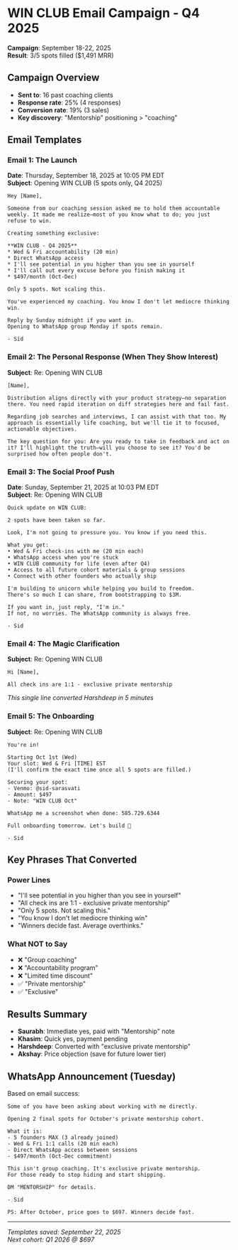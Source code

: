 # WIN CLUB Email Campaign - Q4 2025
**Campaign**: September 18-22, 2025  
**Result**: 3/5 spots filled ($1,491 MRR)

## Campaign Overview
- **Sent to**: 16 past coaching clients
- **Response rate**: 25% (4 responses)
- **Conversion rate**: 19% (3 sales)
- **Key discovery**: "Mentorship" positioning > "coaching"

## Email Templates

### Email 1: The Launch
**Date**: Thursday, September 18, 2025 at 10:05 PM EDT  
**Subject**: Opening WIN CLUB (5 spots only, Q4 2025)

```
Hey [Name],

Someone from our coaching session asked me to hold them accountable weekly. It made me realize—most of you know what to do; you just refuse to win.

Creating something exclusive:

**WIN CLUB - Q4 2025**
* Wed & Fri accountability (20 min)
* Direct WhatsApp access
* I'll see potential in you higher than you see in yourself
* I'll call out every excuse before you finish making it
* $497/month (Oct-Dec)

Only 5 spots. Not scaling this.

You've experienced my coaching. You know I don't let mediocre thinking win.

Reply by Sunday midnight if you want in.
Opening to WhatsApp group Monday if spots remain.

- Sid
```

### Email 2: The Personal Response (When They Show Interest)
**Subject**: Re: Opening WIN CLUB

```
[Name],

Distribution aligns directly with your product strategy—no separation there. You need rapid iteration on diff strategies here and fail fast.

Regarding job searches and interviews, I can assist with that too. My approach is essentially life coaching, but we'll tie it to focused, actionable objectives.

The key question for you: Are you ready to take in feedback and act on it? I'll highlight the truth—will you choose to see it? You'd be surprised how often people don't.
```

### Email 3: The Social Proof Push
**Date**: Sunday, September 21, 2025 at 10:03 PM EDT  
**Subject**: Re: Opening WIN CLUB

```
Quick update on WIN CLUB:

2 spots have been taken so far.

Look, I'm not going to pressure you. You know if you need this.

What you get:
• Wed & Fri check-ins with me (20 min each)
• WhatsApp access when you're stuck
• WIN CLUB community for life (even after Q4)
• Access to all future cohort materials & group sessions
• Connect with other founders who actually ship

I'm building to unicorn while helping you build to freedom.
There's so much I can share, from bootstrapping to $3M.

If you want in, just reply, "I'm in."
If not, no worries. The WhatsApp community is always free.

- Sid
```

### Email 4: The Magic Clarification
**Subject**: Re: Opening WIN CLUB

```
Hi [Name],

All check ins are 1:1 - exclusive private mentorship
```

*This single line converted Harshdeep in 5 minutes*

### Email 5: The Onboarding
**Subject**: Re: Opening WIN CLUB

```
You're in!

Starting Oct 1st (Wed)
Your slot: Wed & Fri [TIME] EST
(I'll confirm the exact time once all 5 spots are filled.)

Securing your spot:
- Venmo: @sid-sarasvati
- Amount: $497
- Note: "WIN CLUB Oct"

WhatsApp me a screenshot when done: 585.729.6344

Full onboarding tomorrow. Let's build 🚀

- Sid
```

## Key Phrases That Converted

### Power Lines
- "I'll see potential in you higher than you see in yourself"
- "All check ins are 1:1 - exclusive private mentorship"
- "Only 5 spots. Not scaling this."
- "You know I don't let mediocre thinking win"
- "Winners decide fast. Average overthinks."

### What NOT to Say
- ❌ "Group coaching"
- ❌ "Accountability program"
- ❌ "Limited time discount"
- ✅ "Private mentorship"
- ✅ "Exclusive"

## Results Summary
- **Saurabh**: Immediate yes, paid with "Mentorship" note
- **Khasim**: Quick yes, payment pending
- **Harshdeep**: Converted with "exclusive private mentorship"
- **Akshay**: Price objection (save for future lower tier)

## WhatsApp Announcement (Tuesday)

Based on email success:

```
Some of you have been asking about working with me directly.

Opening 2 final spots for October's private mentorship cohort.

What it is:
- 5 founders MAX (3 already joined)
- Wed & Fri 1:1 calls (20 min each)
- Direct WhatsApp access between sessions
- $497/month (Oct-Dec commitment)

This isn't group coaching. It's exclusive private mentorship.
For those ready to stop hiding and start shipping.

DM "MENTORSHIP" for details.

- Sid

PS: After October, price goes to $697. Winners decide fast.
```

---
*Templates saved: September 22, 2025*  
*Next cohort: Q1 2026 @ $697*